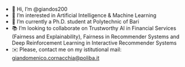 - 👋 Hi, I’m @giandos200
- 👀 I’m interested in Artificial Intelligence & Machine Learning
- 👦 I’m currently a Ph.D. student at Polytechnic of Bari
- 📚 I’m looking to collaborate on Trustworthy AI in Financial Services (Fairness and Explainability), 
Fairness in Recommender Systems and Deep Reinforcement Learning in Interactive Recommender Systems
- ✉️ Please, contact me on my istitutional mail: giandomenico.cornacchia@poliba.it

<!---
giandos200/giandos200 is a ✨ special ✨ repository because its `README.md` (this file) appears on your GitHub profile.
You can click the Preview link to take a look at your changes.
--->
